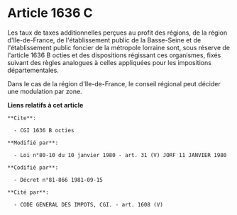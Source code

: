# Article 1636 C

Les taux de taxes additionnelles perçues au profit des régions, de la région d'Ile-de-France, de l'établissement public de la
Basse-Seine et de l'établissement public foncier de la métropole lorraine sont, sous réserve de l'article 1636 B octies et
des dispositions régissant ces organismes, fixés suivant des règles analogues à celles appliquées pour les impositions
départementales.

Dans le cas de la région d'Ile-de-France, le conseil régional peut décider une modulation par zone.

**Liens relatifs à cet article**

	**Cite**:

	  - CGI 1636 B octies

	**Modifié par**:

	  - Loi n°80-10 du 10 janvier 1980 - art. 31 (V) JORF 11 JANVIER 1980

	**Codifié par**:

	  - Décret n°81-866 1981-09-15

	**Cité par**:

	  - CODE GENERAL DES IMPOTS, CGI. - art. 1608 (V)
